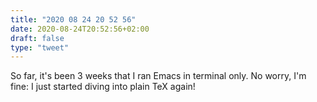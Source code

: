 ```yaml
---
title: "2020 08 24 20 52 56"
date: 2020-08-24T20:52:56+02:00
draft: false
type: "tweet"
---
```

So far, it's been 3 weeks that I ran Emacs in terminal only. No worry, I'm fine: I just started diving into plain TeX again!

